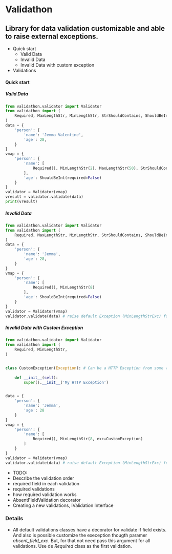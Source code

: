# Validathon

## Library for data validation customizable and able to raise external exceptions.

- Quick start
    - Valid Data
    - Invalid Data
    - Invalid Data with custom exception
- Validations


#### Quick start

##### Valid Data
```python
from validathon.validator import Validator
from validathon import (
    Required, MaxLengthStr, MinLengthStr, StrShouldContains, ShouldBeInt,
)
data = {
    'person': {
        'name': 'Jemma Valentine',
        'age': 28,
    }
}
vmap = {
    'person': {
        'name': [
            Required(), MinLengthStr(2), MaxLengthStr(50), StrShouldContains(' '), 
        ],
        'age': ShouldBeInt(required=False)    
    } 
}
validator = Validator(vmap)
vresult = validator.validate(data)
print(vresult)
```

##### Invalid Data
```python
from validathon.validator import Validator
from validathon import (
    Required, MaxLengthStr, MinLengthStr, StrShouldContains, ShouldBeInt,
)
data = {
    'person': {
        'name': 'Jemma',
        'age': 28,
    }
}
vmap = {
    'person': {
        'name': [
            Required(), MinLengthStr(8) 
        ],
        'age': ShouldBeInt(required=False)    
    } 
}
validator = Validator(vmap)
validator.validate(data) # raise default Exception (MinLengthStrExc) for this validation 
```

##### Invalid Data with Custom Exception
```python
from validathon.validator import Validator
from validathon import (
    Required, MinLengthStr,
)


class CustomException(Exception): # Can be a HTTP Exception from some web framework. (Django, Flaskm aiohttp etc....)
    
    def __init__(self):
        super().__init__('My HTTP Exception') 


data = {
    'person': {
        'name': 'Jemma',
        'age': 28
    }
}
vmap = {
    'person': {
        'name': [
            Required(), MinLengthStr(8, exc=CustomException) 
        ]
    } 
}
validator = Validator(vmap)
validator.validate(data) # raise default Exception (MinLengthStrExc) for this validation 
```


- TODO:
- Describe the validation order
- required field in each validation
- required validations
- how required validation works
- AbsentFieldValidation decorator
- Creating a new validations, IValidation Interface 
### Details
- All default validations classes have a decorator for validate if field exists. And also is possible customize the exeception thougth paramer *absent_field_exc*. But, for that not need pass this argument for all validations. Use de *Required* class as the first validation.

 